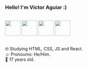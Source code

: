 ### Hello! I'm Victor Aguiar :)
<br/>

<div id="conjunt">
 <a href="https://github.com/victor-4guiar"><img height="50" width="50" src="https://media.discordapp.net/attachments/918659534338269224/1020869397788766310/0.png?width=427&height=427" /></a>
 <a href="https://github.com/victor-4guiar"><img height="50" width="50" src="https://media.discordapp.net/attachments/918659534338269224/1020869398375960646/1.png?width=427&height=427" /></a>
 <a href="https://github.com/victor-4guiar"><img height="50" width="50" src="https://media.discordapp.net/attachments/918659534338269224/1020869396710830140/2.png?width=427&height=427" /></a>
 <a href="https://github.com/victor-4guiar"><img height="50" width="50" src="https://media.discordapp.net/attachments/918659534338269224/1020869397306417233/3.png?width=427&height=427" /></a>
</div><br/>

🤓 Studying HTML, CSS, JS and React.<br>
☺️ Pronoums: He/Him.<br>
🧍 17 years old.<br><br>
<a href="https://github.com/victor-4guiar">
